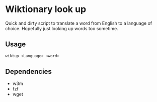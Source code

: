 # Wiktionary look up

Quick and dirty script to translate a word from English to a language of choice.
Hopefully just looking up words too sometime.

## Usage

```sh
wiktup <Language> <word>
```

## Dependencies

+ w3m
+ fzf
+ wget

